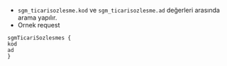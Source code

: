 - `sgm_ticarisozlesme.kod` ve `sgm_ticarisozlesme.ad` değerleri arasında arama yapılır.
- Ornek request
```
sgmTicariSozlesmes {
kod
ad
}
```